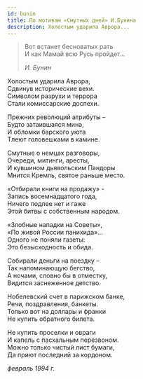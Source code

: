 ```yaml
---
id: bunin
title: По мотивам «Смутных дней» И.Бунина
description: Холостым ударила Аврора...
---
```


> Вот встанет бесноватых рать\
> И как Мамай всю Русь пройдет...
>
> _И. Бунин_

Холостым ударила Аврора,\
Сдвинув исторические вехи.\
Символом разрухи и террора\
Стали комиссарские доспехи.

Прежних революций атрибуты –\
Будто затаившаяся мина,\
И обломки барского уюта\
Тлеют головешками в камине.

Смутные о немцах разговоры,\
Очереди, митинги, аресты,\
И кувшином дьявольским Пандоры\
Мнится Кремль, святое раньше место.

«Отбирали книги на продажу» -\
Запись восемнадцатого года,\
Ничего подлее нет и гаже\
Этой битвы с собственным народом.

«Злобные нападки на Советы»,\
«По живой России панихида»...\
Одного не поняли газеты:\
Это безысходность и обида.

Собирали деньги на поездку –\
Так напоминающую бегство,\
А ночами, словно бы в отместку,\
Видится заснеженное детство.

Нобелевский счет в парижском банке,\
Речи, поздравления, банкеты.\
Только вот на доллары и франки\
Не купить обратного билета.

Не купить проселки и овраги\
И капель с пасхальным перезвоном.\
Можно только чистый лист бумаги,\
Да приют последний за кордоном.

_февраль 1994 г._

